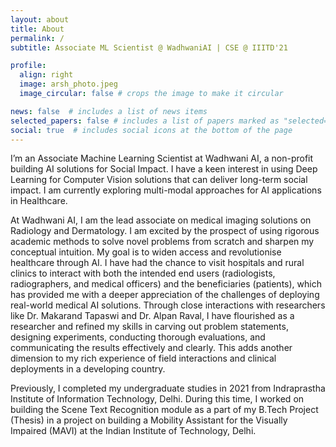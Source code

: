 ```yaml
---
layout: about
title: About
permalink: /
subtitle: Associate ML Scientist @ WadhwaniAI | CSE @ IIITD'21

profile:
  align: right
  image: arsh_photo.jpeg
  image_circular: false # crops the image to make it circular

news: false  # includes a list of news items
selected_papers: false # includes a list of papers marked as "selected={true}"
social: true  # includes social icons at the bottom of the page
---
```


I’m an Associate Machine Learning Scientist at Wadhwani AI, a non-profit building AI solutions for Social Impact. I have a keen interest in using Deep Learning for Computer Vision solutions that can deliver long-term social impact. I am currently exploring multi-modal approaches for AI applications in Healthcare.

At Wadhwani AI, I am the lead associate on medical imaging solutions on Radiology and Dermatology. I am excited by the prospect of using rigorous academic methods to solve novel problems from scratch and sharpen my conceptual intuition. My goal is to widen access and revolutionise healthcare through AI. I have had the chance to visit hospitals and rural clinics to interact with both the intended end users (radiologists, radiographers, and medical officers) and the beneficiaries (patients), which has provided me with a deeper appreciation of the challenges of deploying real-world medical AI solutions. Through close interactions with researchers like Dr. Makarand Tapaswi and Dr. Alpan Raval, I have flourished as a researcher and refined my skills in carving out problem statements, designing experiments, conducting thorough evaluations, and communicating the results effectively and clearly. This adds another dimension to my rich experience of field interactions and clinical deployments in a developing country.

Previously, I completed my undergraduate studies in 2021 from Indraprastha Institute of Information Technology, Delhi. During this time, I worked on building the Scene Text Recognition module as a part of my B.Tech Project (Thesis) in a project on building a Mobility Assistant for the Visually Impaired (MAVI) at the Indian Institute of Technology, Delhi.
